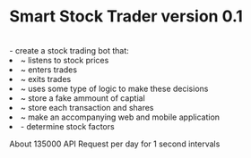 # Smart Stock Trader version 0.1
<br>
- create a stock trading bot that:
	<li>~ listens to stock prices</li>
	<li>~ enters trades</li>
	<li>~ exits trades</li>
	<li>~ uses some type of logic to make these decisions</li>
	<li>~ store a fake ammount of captial</li>
	<li>~ store each transaction and shares</li>
	<li>~ make an accompanying web and mobile application</li>
	<li>- determine stock factors</li>

About 135000 API Request per day for 1 second intervals
